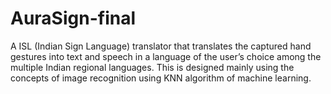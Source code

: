 # AuraSign-final
A ISL (Indian Sign Language) translator that translates the captured hand gestures into text and speech in a language of the user’s choice among the multiple Indian regional languages. This is designed mainly using the concepts of image recognition using KNN algorithm of machine learning.
